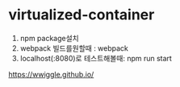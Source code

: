 # virtualized-container

1. npm package설치
2. webpack 빌드를원할때 : webpack
3. localhost(:8080)로 테스트해볼때: npm run start


https://wwiggle.github.io/
